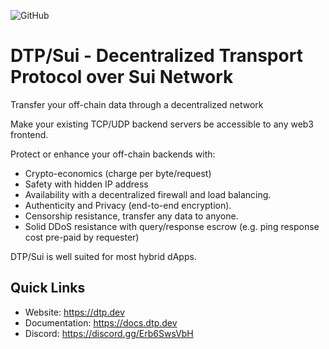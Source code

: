 ![GitHub](https://img.shields.io/github/license/mario4tier/dtp)

# DTP/Sui - Decentralized Transport Protocol over Sui Network

Transfer your off-chain data through a decentralized network

Make your existing TCP/UDP backend servers be accessible to any web3 frontend.

Protect or enhance your off-chain backends with:
  - Crypto-economics (charge per byte/request)
  - Safety with hidden IP address
  - Availability with a decentralized firewall and load balancing.
  - Authenticity and Privacy (end-to-end encryption).
  - Censorship resistance, transfer any data to anyone.
  - Solid DDoS resistance with query/response escrow
    (e.g. ping response cost pre-paid by requester)

DTP/Sui is well suited for most hybrid dApps.

## Quick Links
- Website: https://dtp.dev
- Documentation: https://docs.dtp.dev
- Discord: https://discord.gg/Erb6SwsVbH
